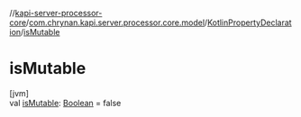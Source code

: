 //[kapi-server-processor-core](../../../index.md)/[com.chrynan.kapi.server.processor.core.model](../index.md)/[KotlinPropertyDeclaration](index.md)/[isMutable](is-mutable.md)

# isMutable

[jvm]\
val [isMutable](is-mutable.md): [Boolean](https://kotlinlang.org/api/latest/jvm/stdlib/kotlin/-boolean/index.html) = false
